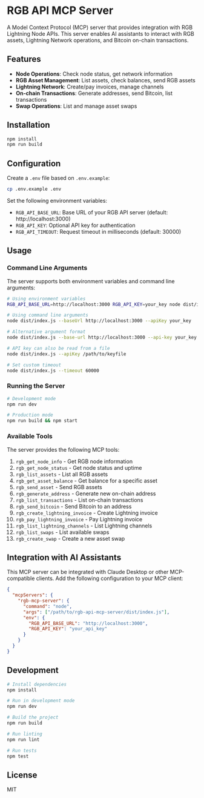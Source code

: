 # RGB API MCP Server

A Model Context Protocol (MCP) server that provides integration with RGB Lightning Node APIs. This server enables AI assistants to interact with RGB assets, Lightning Network operations, and Bitcoin on-chain transactions.

## Features

- **Node Operations**: Check node status, get network information
- **RGB Asset Management**: List assets, check balances, send RGB assets
- **Lightning Network**: Create/pay invoices, manage channels
- **On-chain Transactions**: Generate addresses, send Bitcoin, list transactions
- **Swap Operations**: List and manage asset swaps

## Installation

```bash
npm install
npm run build
```

## Configuration

Create a `.env` file based on `.env.example`:

```bash
cp .env.example .env
```

Set the following environment variables:

- `RGB_API_BASE_URL`: Base URL of your RGB API server (default: http://localhost:3000)
- `RGB_API_KEY`: Optional API key for authentication
- `RGB_API_TIMEOUT`: Request timeout in milliseconds (default: 30000)

## Usage

### Command Line Arguments

The server supports both environment variables and command line arguments:

```bash
# Using environment variables
RGB_API_BASE_URL=http://localhost:3000 RGB_API_KEY=your_key node dist/index.js

# Using command line arguments
node dist/index.js --baseUrl http://localhost:3000 --apiKey your_key

# Alternative argument format
node dist/index.js --base-url http://localhost:3000 --api-key your_key

# API key can also be read from a file
node dist/index.js --apiKey /path/to/keyfile

# Set custom timeout
node dist/index.js --timeout 60000
```

### Running the Server

```bash
# Development mode
npm run dev

# Production mode
npm run build && npm start
```

### Available Tools

The server provides the following MCP tools:

1. `rgb_get_node_info` - Get RGB node information
2. `rgb_get_node_status` - Get node status and uptime
3. `rgb_list_assets` - List all RGB assets
4. `rgb_get_asset_balance` - Get balance for a specific asset
5. `rgb_send_asset` - Send RGB assets
6. `rgb_generate_address` - Generate new on-chain address
7. `rgb_list_transactions` - List on-chain transactions
8. `rgb_send_bitcoin` - Send Bitcoin to an address
9. `rgb_create_lightning_invoice` - Create Lightning invoice
10. `rgb_pay_lightning_invoice` - Pay Lightning invoice
11. `rgb_list_lightning_channels` - List Lightning channels
12. `rgb_list_swaps` - List available swaps
13. `rgb_create_swap` - Create a new asset swap

## Integration with AI Assistants

This MCP server can be integrated with Claude Desktop or other MCP-compatible clients. Add the following configuration to your MCP client:

```json
{
  "mcpServers": {
    "rgb-mcp-server": {
      "command": "node",
      "args": ["/path/to/rgb-api-mcp-server/dist/index.js"],
      "env": {
        "RGB_API_BASE_URL": "http://localhost:3000",
        "RGB_API_KEY": "your_api_key"
      }
    }
  }
}
```

## Development

```bash
# Install dependencies
npm install

# Run in development mode
npm run dev

# Build the project
npm run build

# Run linting
npm run lint

# Run tests
npm test
```

## License

MIT
